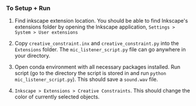### To Setup + Run

1. Find inkscape extension location. You should be able to find Inkscape's extensions folder by opening the Inkscape application, `Settings > System > User extensions`

2. Copy `creative_constraint.inx` and `creative_constraint.py` into the `Extensions` folder. The `mic_listener_script.py` file can go anywhere in your directory.

3. Open conda environment with all necessary packages installed. Run script (go to the directory the script is stored in and run `python mic_listener_script.py`). This should save a `sound.wav` file.

4. `Inkscape > Extensions > Creative Constraints`. This should change the color of currently selected objects.